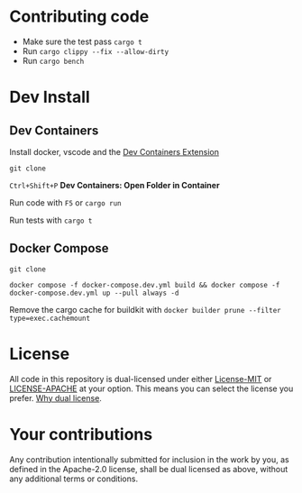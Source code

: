 # Contributing code
- Make sure the test pass `cargo t`
- Run `cargo clippy --fix --allow-dirty`
- Run `cargo bench`

# Dev Install
## Dev Containers
Install docker, vscode and the [Dev Containers Extension](https://marketplace.visualstudio.com/items?itemName=ms-vscode-remote.remote-containers)

`git clone`

`Ctrl+Shift+P` **Dev Containers: Open Folder in Container**

Run code with `F5` or `cargo run`  

Run tests with `cargo t`

## Docker Compose
`git clone`

`docker compose -f docker-compose.dev.yml build && docker compose -f docker-compose.dev.yml up --pull always -d`

Remove the cargo cache for buildkit with `docker builder prune --filter type=exec.cachemount`

# License
All code in this repository is dual-licensed under either [License-MIT](./LICENSE-MIT) or [LICENSE-APACHE](./LICENSE-Apache) at your option. This means you can select the license you prefer. [Why dual license](https://github.com/bevyengine/bevy/issues/2373).

# Your contributions
Any contribution intentionally submitted for inclusion in the work by you, as defined in the Apache-2.0 license, shall be dual licensed as above, without any additional terms or conditions.
